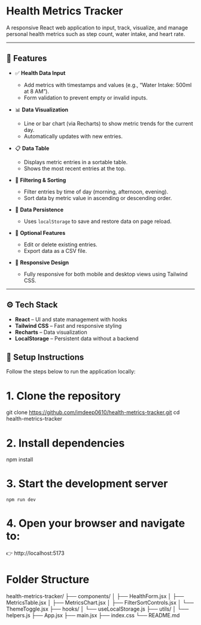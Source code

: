 # Health Metrics Tracker

A responsive React web application to input, track, visualize, and manage personal health metrics such as step count, water intake, and heart rate.

---

## 🧠 Features

- ✅ **Health Data Input**
  - Add metrics with timestamps and values (e.g., “Water Intake: 500ml at 8 AM”).
  - Form validation to prevent empty or invalid inputs.

- 📊 **Data Visualization**
  - Line or bar chart (via Recharts) to show metric trends for the current day.
  - Automatically updates with new entries.

- 📋 **Data Table**
  - Displays metric entries in a sortable table.
  - Shows the most recent entries at the top.

- 🔎 **Filtering & Sorting**
  - Filter entries by time of day (morning, afternoon, evening).
  - Sort data by metric value in ascending or descending order.

- 💾 **Data Persistence**
  - Uses `localStorage` to save and restore data on page reload.

- 🌙 **Optional Features**
  - Edit or delete existing entries.
  - Export data as a CSV file.

- 📱 **Responsive Design**
  - Fully responsive for both mobile and desktop views using Tailwind CSS.

---

## ⚙️ Tech Stack

- **React** – UI and state management with hooks
- **Tailwind CSS** – Fast and responsive styling
- **Recharts** – Data visualization
- **LocalStorage** – Persistent data without a backend



## 🚀 Setup Instructions

Follow the steps below to run the application locally:

# 1. Clone the repository
git clone https://github.com/imdeep0610/health-metrics-tracker.git
cd health-metrics-tracker

# 2. Install dependencies
  npm install

# 3. Start the development server
    npm run dev
    
# 4. Open your browser and navigate to:
👉 http://localhost:5173

# Folder Structure
health-metrics-tracker/
├── components/
│   ├── HealthForm.jsx
│   ├── MetricsTable.jsx
│   ├── MetricsChart.jsx
│   ├── FilterSortControls.jsx
│   └── ThemeToggle.jsx
├── hooks/
│   └── useLocalStorage.js
├── utils/
│   └── helpers.js
├── App.jsx
├── main.jsx
├── index.css
└── README.md


